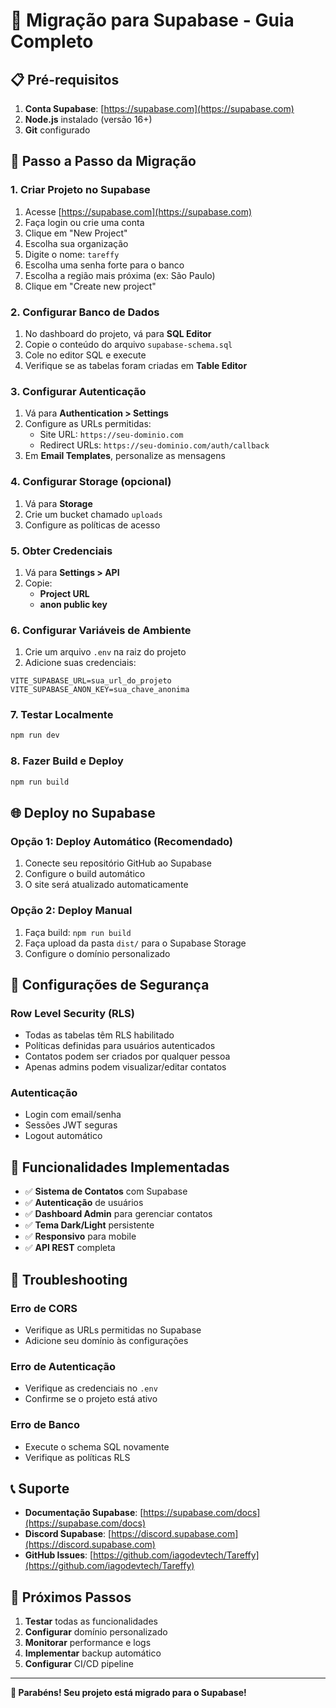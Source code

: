 # 🚀 Migração para Supabase - Guia Completo

## 📋 **Pré-requisitos**

1. **Conta Supabase**: [https://supabase.com](https://supabase.com)
2. **Node.js** instalado (versão 16+)
3. **Git** configurado

## 🔧 **Passo a Passo da Migração**

### **1. Criar Projeto no Supabase**

1. Acesse [https://supabase.com](https://supabase.com)
2. Faça login ou crie uma conta
3. Clique em "New Project"
4. Escolha sua organização
5. Digite o nome: `tareffy`
6. Escolha uma senha forte para o banco
7. Escolha a região mais próxima (ex: São Paulo)
8. Clique em "Create new project"

### **2. Configurar Banco de Dados**

1. No dashboard do projeto, vá para **SQL Editor**
2. Copie o conteúdo do arquivo `supabase-schema.sql`
3. Cole no editor SQL e execute
4. Verifique se as tabelas foram criadas em **Table Editor**

### **3. Configurar Autenticação**

1. Vá para **Authentication > Settings**
2. Configure as URLs permitidas:
   - Site URL: `https://seu-dominio.com`
   - Redirect URLs: `https://seu-dominio.com/auth/callback`
3. Em **Email Templates**, personalize as mensagens

### **4. Configurar Storage (opcional)**

1. Vá para **Storage**
2. Crie um bucket chamado `uploads`
3. Configure as políticas de acesso

### **5. Obter Credenciais**

1. Vá para **Settings > API**
2. Copie:
   - **Project URL**
   - **anon public key**

### **6. Configurar Variáveis de Ambiente**

1. Crie um arquivo `.env` na raiz do projeto
2. Adicione suas credenciais:

```env
VITE_SUPABASE_URL=sua_url_do_projeto
VITE_SUPABASE_ANON_KEY=sua_chave_anonima
```

### **7. Testar Localmente**

```bash
npm run dev
```

### **8. Fazer Build e Deploy**

```bash
npm run build
```

## 🌐 **Deploy no Supabase**

### **Opção 1: Deploy Automático (Recomendado)**

1. Conecte seu repositório GitHub ao Supabase
2. Configure o build automático
3. O site será atualizado automaticamente

### **Opção 2: Deploy Manual**

1. Faça build: `npm run build`
2. Faça upload da pasta `dist/` para o Supabase Storage
3. Configure o domínio personalizado

## 🔐 **Configurações de Segurança**

### **Row Level Security (RLS)**
- Todas as tabelas têm RLS habilitado
- Políticas definidas para usuários autenticados
- Contatos podem ser criados por qualquer pessoa
- Apenas admins podem visualizar/editar contatos

### **Autenticação**
- Login com email/senha
- Sessões JWT seguras
- Logout automático

## 📱 **Funcionalidades Implementadas**

- ✅ **Sistema de Contatos** com Supabase
- ✅ **Autenticação** de usuários
- ✅ **Dashboard Admin** para gerenciar contatos
- ✅ **Tema Dark/Light** persistente
- ✅ **Responsivo** para mobile
- ✅ **API REST** completa

## 🚨 **Troubleshooting**

### **Erro de CORS**
- Verifique as URLs permitidas no Supabase
- Adicione seu domínio às configurações

### **Erro de Autenticação**
- Verifique as credenciais no `.env`
- Confirme se o projeto está ativo

### **Erro de Banco**
- Execute o schema SQL novamente
- Verifique as políticas RLS

## 📞 **Suporte**

- **Documentação Supabase**: [https://supabase.com/docs](https://supabase.com/docs)
- **Discord Supabase**: [https://discord.supabase.com](https://discord.supabase.com)
- **GitHub Issues**: [https://github.com/iagodevtech/Tareffy](https://github.com/iagodevtech/Tareffy)

## 🎯 **Próximos Passos**

1. **Testar** todas as funcionalidades
2. **Configurar** domínio personalizado
3. **Monitorar** performance e logs
4. **Implementar** backup automático
5. **Configurar** CI/CD pipeline

---

**🎉 Parabéns! Seu projeto está migrado para o Supabase!**
